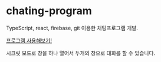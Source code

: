 # chating-program

TypeScript, react,  firebase, git 이용한 채팅프로그램 개발.

[프로그램 사용해보기!](HyeongJunJeon.github.io) 

시크릿 모드로 창을 하나 열어서 두개의 창으로 대화를 할 수 있습니다.
